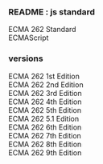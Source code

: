 ### README : js standard
ECMA 262 Standard  
ECMAScript  

### versions
ECMA 262 1st Edition  
ECMA 262 2nd Edition  
ECMA 262 3rd Edition  
ECMA 262 4th Edition  
ECMA 262 5th Edition  
ECMA 262 5.1 Edition  
ECMA 262 6th Edition  
ECMA 262 7th Edition  
ECMA 262 8th Edition  
ECMA 262 9th Edition  
